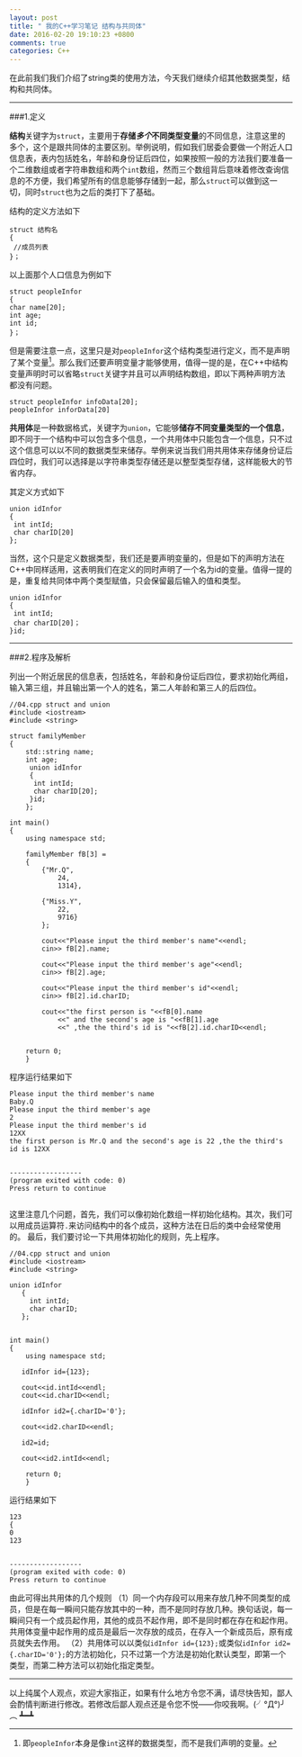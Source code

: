 ```yaml
---
layout: post
title: " 我的C++学习笔记 结构与共同体"
date: 2016-02-20 19:10:23 +0800
comments: true
categories: C++ 
---
```




在此前我们我们介绍了string类的使用方法，今天我们继续介绍其他数据类型，结构和共同体。

<!--more-->

---
###1.定义

**结构**关键字为`struct`，主要用于**存储*多个*不同类型变量**的不同信息，注意这里的多个，这个是跟共同体的主要区别。举例说明，假如我们居委会要做一个附近人口信息表，表内包括姓名，年龄和身份证后四位，如果按照一般的方法我们要准备一个二维数组或者字符串数组和两个`int`数组，然而三个数组背后意味着修改查询信息的不方便，我们希望所有的信息能够存储到一起，那么`struct`可以做到这一切，同时`struct`也为之后的类打下了基础。

结构的定义方法如下

```
struct 结构名
{
 //成员列表
}；
```

以上面那个人口信息为例如下

```
struct peopleInfor
{
char name[20];
int age;
int id;
}；
```
但是需要注意一点，这里只是对`peopleInfor`这个结构类型进行定义，而不是声明了某个变量[^footnote]。那么我们还要声明变量才能够使用，值得一提的是，在C++中结构变量声明时可以省略`struct`关键字并且可以声明结构数组，即以下两种声明方法都没有问题。

```
struct peopleInfor infoData[20];
peopleInfor inforData[20]
```

**共用体**是一种数据格式，关键字为`union`，它能够**储存不同变量类型的一个信息**，即不同于一个结构中可以包含多个信息，一个共用体中只能包含一个信息，只不过这个信息可以以不同的数据类型来储存。举例来说当我们用共用体来存储身份证后四位时，我们可以选择是以字符串类型存储还是以整型类型存储，这样能极大的节省内存。

其定义方式如下
```
union idInfor
{
 int intId;
 char charID[20]
};
```
当然，这个只是定义数据类型，我们还是要声明变量的，但是如下的声明方法在C++中同样适用，这表明我们在定义的同时声明了一个名为id的变量。值得一提的是，重复给共同体中两个类型赋值，只会保留最后输入的值和类型。

```
union idInfor
{
 int intId;
 char charID[20]；
}id;
```

---

###2.程序及解析

列出一个附近居民的信息表，包括姓名，年龄和身份证后四位，要求初始化两组，输入第三组，并且输出第一个人的姓名，第二人年龄和第三人的后四位。

```
//04.cpp struct and union
#include <iostream>
#include <string>

struct familyMember
{
	std::string name;
	int age;
	 union idInfor
     {
      int intId;
      char charID[20];
     }id;
	};
	
int main()
{
	using namespace std;
	
	familyMember fB[3] = 
	{
		{"Mr.Q",
			24,
			1314},
			
		{"Miss.Y",
			22,
			9716}
		};
		
		cout<<"Please input the third member's name"<<endl;
		cin>> fB[2].name;
		
		cout<<"Please input the third member's age"<<endl;
		cin>> fB[2].age;
		
		cout<<"Please input the third member's id"<<endl;
		cin>> fB[2].id.charID;
		
		cout<<"the first person is "<<fB[0].name
			<<" and the second's age is "<<fB[1].age
			<<" ,the the third's id is "<<fB[2].id.charID<<endl;
		
	
	return 0;
	}

```
程序运行结果如下
```
Please input the third member's name
Baby.Q
Please input the third member's age
2
Please input the third member's id
12XX
the first person is Mr.Q and the second's age is 22 ,the the third's id is 12XX


------------------
(program exited with code: 0)
Press return to continue


```
这里注意几个问题，首先，我们可以像初始化数组一样初始化结构。其次，我们可以用成员运算符`.`来访问结构中的各个成员，这种方法在日后的类中会经常使用的。
最后，我们要讨论一下共用体初始化的规则，先上程序。
```
//04.cpp struct and union
#include <iostream>
#include <string>

union idInfor
   {
     int intId;
     char charID;
   };

	
int main()
{
	using namespace std;
	
   idInfor id={123};
   
   cout<<id.intId<<endl;
   cout<<id.charID<<endl;
   
   idInfor id2={.charID='0'};
    
   cout<<id2.charID<<endl;
   
   id2=id;
   
   cout<<id2.intId<<endl;
	
	return 0;
	}

```
运行结果如下
```
123
{
0
123


------------------
(program exited with code: 0)
Press return to continue
```
由此可得出共用体的几个规则
（1）同一个内存段可以用来存放几种不同类型的成员，但是在每一瞬间只能存放其中的一种，而不是同时存放几种。换句话说，每一瞬间只有一个成员起作用，其他的成员不起作用，即不是同时都在存在和起作用。共用体变量中起作用的成员是最后一次存放的成员，在存入一个新成员后，原有成员就失去作用。
（2）共用体可以以类似`idInfor id={123};`或类似`idInfor id2={.charID='0'};`的方法初始化，只不过第一个方法是初始化默认类型，即第一个类型，而第二种方法可以初始化指定类型。

---

以上纯属个人观点，欢迎大家指正，如果有什么地方令您不满，请尽快告知，鄙人会酌情判断进行修改。若修改后鄙人观点还是令您不悦——你咬我啊。(╯°Д°)╯︵ ┻━┻



[^footnote]:即`peopleInfor`本身是像`int`这样的数据类型，而不是我们声明的变量。




